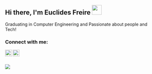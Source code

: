 ## Hi there, I'm Euclides Freire <img src="https://github.com/blackcater/blackcater/raw/master/images/Hi.gif" height="32" />

Graduating in Computer Engineering and Passionate about people and Tech!

### Connect with me:
[<img align="left" alt="Euclides | LinkedIn" height="22px" src="https://cdn.jsdelivr.net/npm/simple-icons@v3/icons/linkedin.svg" />][linkedin]
[<img align="left" alt="Euclides | Instagram" height="22px" src="https://cdn.jsdelivr.net/npm/simple-icons@v3/icons/instagram.svg" />][instagram]

<br/> <br/>

<a href="https://github.com/euclidesfreire">
  <img align="center" src="https://github-readme-stats.anuraghazra1.vercel.app/api/top-langs/?username=euclidesfreire&layout=compact&theme=radical&langs_count=10" />
</a>


[linkedin]: https://www.linkedin.com/in/euclides-freire/
[instagram]: https://www.instagram.com/euclidesfreiresa/

<!--
**euclidesfreire/euclidesfreire** is a ✨ _special_ ✨ repository because its `README.md` (this file) appears on your GitHub profile.

Here are some ideas to get you started:

- 🔭 I’m currently working on ...
- 🌱 I’m currently learning ...
- 👯 I’m looking to collaborate on ...
- 🤔 I’m looking for help with ...
- 💬 Ask me about ...
- 📫 How to reach me: ...
- 😄 Pronouns: ...
- ⚡ Fun fact: ...
-->
